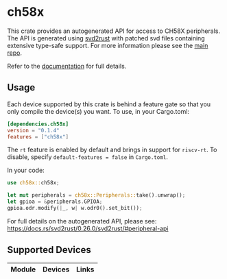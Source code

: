 # ch58x
This crate provides an autogenerated API for access to CH58X peripherals.
The API is generated using [svd2rust] with patched svd files containing
extensive type-safe support. For more information please see the [main repo].

Refer to the [documentation] for full details.

[svd2rust]: https://github.com/rust-embedded/svd2rust
[main repo]: https://github.com/ch32-rs/ch32-rs
[documentation]: https://docs.rs/ch58x/latest/ch58x/

## Usage
Each device supported by this crate is behind a feature gate so that you only
compile the device(s) you want. To use, in your Cargo.toml:

```toml
[dependencies.ch58x]
version = "0.1.4"
features = ["ch58x"]
```

The `rt` feature is enabled by default and brings in support for `riscv-rt`.
To disable, specify `default-features = false` in `Cargo.toml`.

In your code:

```rust
use ch58x::ch58x;

let mut peripherals = ch58x::Peripherals::take().unwrap();
let gpioa = &peripherals.GPIOA;
gpioa.odr.modify(|_, w| w.odr0().set_bit());
```

For full details on the autogenerated API, please see:
https://docs.rs/svd2rust/0.26.0/svd2rust/#peripheral-api

## Supported Devices

| Module | Devices | Links |
|:------:|:-------:|:-----:|

